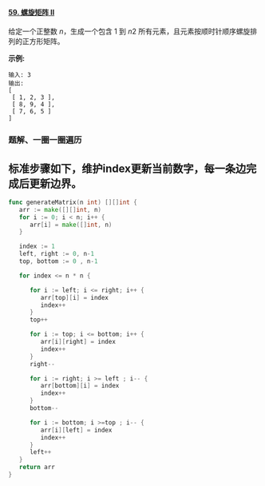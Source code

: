 #### [59. 螺旋矩阵 II](https://leetcode-cn.com/problems/spiral-matrix-ii/)

给定一个正整数 *n*，生成一个包含 1 到 *n*2 所有元素，且元素按顺时针顺序螺旋排列的正方形矩阵。

**示例:**

```
输入: 3
输出:
[
 [ 1, 2, 3 ],
 [ 8, 9, 4 ],
 [ 7, 6, 5 ]
]
```

### 题解、一圈一圈遍历

## 标准步骤如下，维护index更新当前数字，每一条边完成后更新边界。

```go
func generateMatrix(n int) [][]int {
   arr := make([][]int, n)
   for i := 0; i < n; i++ {
      arr[i] = make([]int, n)
   }

   index := 1
   left, right := 0, n-1
   top, bottom := 0 , n-1

   for index <= n * n {

      for i := left; i <= right; i++ {
         arr[top][i] = index
         index++
      }
      top++

      for i := top; i <= bottom; i++ {
         arr[i][right] = index
         index++
      }
      right--

      for i := right; i >= left ; i-- {
         arr[bottom][i] = index
         index++
      }
      bottom--

      for i := bottom; i >=top ; i-- {
         arr[i][left] = index
         index++
      }
      left++
   }
   return arr
}
```